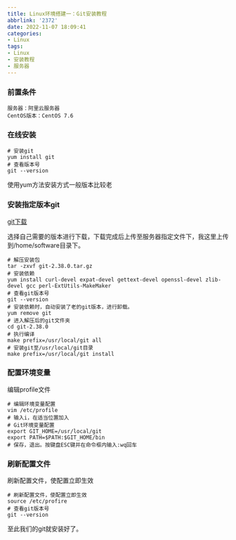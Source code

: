 ```yaml
---
title: Linux环境搭建一：Git安装教程
abbrlink: '2372'
date: 2022-11-07 18:09:41
categories:
- Linux
tags: 
- Linux
- 安装教程
- 服务器
---
```


### 前置条件

```
服务器：阿里云服务器
CentOS版本：CentOS 7.6
```

### 在线安装

```
# 安装git
yum install git
# 查看版本号
git --version
```

使用yum方法安装方式一般版本比较老

<!-- more-->

### 安装指定版本git

[git下载](https://git-scm.com/download/linux)

选择自己需要的版本进行下载，下载完成后上传至服务器指定文件下，我这里上传到/home/software目录下。

```
# 解压安装包
tar -zxvf git-2.38.0.tar.gz 
# 安装依赖
yum install curl-devel expat-devel gettext-devel openssl-devel zlib-devel gcc perl-ExtUtils-MakeMaker
# 查看git版本号
git --version
# 安装依赖时，自动安装了老的git版本，进行卸载。
yum remove git
# 进入解压后的git文件夹
cd git-2.38.0
# 执行编译
make prefix=/usr/local/git all
# 安装git至/usr/local/git目录
make prefix=/usr/local/git install
```

### 配置环境变量

编辑profile文件

```
# 编辑环境变量配置
vim /etc/profile
# 输入i，在适当位置加入
# Git环境变量配置
export GIT_HOME=/usr/local/git
export PATH=$PATH:$GIT_HOME/bin
# 保存，退出。按键盘ESC键并在命令框内输入:wq回车
```

### 刷新配置文件

刷新配置文件，使配置立即生效

```
# 刷新配置文件，使配置立即生效
source /etc/profire
# 查看git版本号
git --version
```

至此我们的git就安装好了。